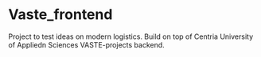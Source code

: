 # Vaste_frontend
Project to test ideas on modern logistics. Build on top of Centria University of Appliedn  Sciences VASTE-projects backend.
